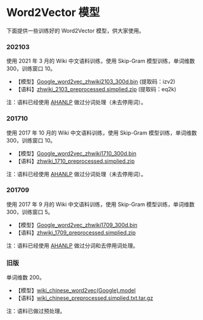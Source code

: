# Word2Vector 模型

下面提供一些训练好的 Word2Vector 模型，供大家使用。

### 202103

使用 2021 年 3 月的 Wiki 中文语料训练，使用 Skip-Gram 模型训练，单词维数 300，训练窗口 10。

- 【模型】[Google_word2vec_zhwiki2103_300d.bin](https://pan.baidu.com/s/1Wtzz0mzhsaAcw6WVOvhgLQ) (提取码：izv2)
- 【语料】[zhwiki_2103_preprocessed.simplied.zip](https://pan.baidu.com/s/1wLlQ8Z5fH2fCkvFJowWQLg) (提取码：eq2k)

注：语料已经使用 [AHANLP](https://github.com/jsksxs360/AHANLP) 做过分词处理（未去停用词）。

### 201710

使用 2017 年 10 月的 Wiki 中文语料训练，使用 Skip-Gram 模型训练，单词维数 300，训练窗口 10。

- 【模型】[Google_word2vec_zhwiki1710_300d.bin](http://pan.baidu.com/s/1i4BLryH)
- 【语料】[zhwiki_1710_preprocessed.simplied.zip](http://pan.baidu.com/s/1hsMmRbu)

注：语料已经使用 [AHANLP](https://github.com/jsksxs360/AHANLP) 做过分词处理（未去停用词）。

### 201709

使用 2017 年 9 月的 Wiki 中文语料训练，使用 Skip-Gram 模型训练，单词维数 300，训练窗口 5。

- 【模型】[Google_word2vec_zhwiki1709_300d.bin](https://pan.baidu.com/s/1o8zEuYA)
- 【语料】[zhwiki_1709_preprocessed.simplied.zip](https://pan.baidu.com/s/1nuXWdUL)

注：语料已经使用 [AHANLP](https://github.com/jsksxs360/AHANLP) 做过分词和去停用词处理。

### 旧版

单词维数 200。

- 【模型】[wiki_chinese_word2vec(Google).model](https://pan.baidu.com/s/1kUD0jzh)
- 【语料】[wiki_chinese_preprocessed.simplied.txt.tar.gz](https://pan.baidu.com/s/1dFgIbTZ)

注：语料已做过预处理。

